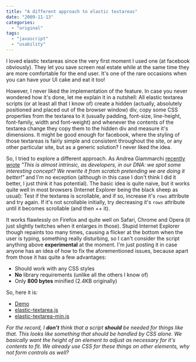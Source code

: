 ```yaml
---
title: "A different approach to elastic textareas"
date: "2009-11-13"
categories: 
  - "original"
tags: 
  - "javascript"
  - "usability"
---
```


I loved elastic textareas since the very first moment I used one (at facebook obviously). They let you save screen real estate while at the same time they are more comfortable for the end user. It's one of the rare occasions when you can have your UI cake and eat it too!

However, I never liked the implementation of the feature. In case you never wondered how it's done, let me explain it in a nutshell: All elastic textarea scripts (or at least all that I know of) create a hidden (actually, absolutely positioned and placed out of the browser window) div, copy some CSS properties from the textarea to it (usually padding, font-size, line-height, font-family, width and font-weight) and whenever the contents of the textarea change they copy them to the hidden div and measure it's dimensions. It might be good enough for facebook, where the styling of those textareas is fairly simple and consistent throughout the site, or any other particular site, but as a generic solution? I never liked the idea.

So, I tried to explore a different approach. As Andrea Giammarchi [recently wrote](http://webreflection.blogspot.com/2009/11/google-closure-im-not-impressed.html) _"This is almost intrinsic, as developers, in our DNA: we spot some interesting concept? We rewrite it from scratch pretending we are doing it better!"_ and I'm no exception (although in this case I don't think I did it better, I just think it has potential). The basic idea is quite naive, but it works quite well in most browsers (Internet Explorer being the black sheep as usual): Test if the textarea is scrollable, and if so, increase it's `rows` attribute and try again. If it's not scrollable initially, try decreasing it's `rows` attribute until it becomes scrollable (and then ++ it).

It works flawlessly on Firefox and quite well on Safari, Chrome and Opera (it just slightly twitches when it enlarges in those). Stupid Internet Explorer though repaints too many times, causing a flicker at the bottom when the user is typing, something really disturbing, so I can't consider the script anything above **experimental** at the moment. I'm just posting it in case anyone has an idea of how to fix the aforementioned issues, because apart from those it has quite a few advantages:

- Should work with any CSS styles
- **No** library requirements (unlike all the others I know of)
- Only **800 bytes** minified (2.4KB originally)

So, here it is:

- [Demo](http://lea.verou.me/scripts/elastic-textarea/)
- [elastic-textarea.js](http://lea.verou.me/scripts/elastic-textarea/elastic-textarea.js)
- [elastic-textarea-min.js](http://lea.verou.me/scripts/elastic-textarea/elastic-textarea-min.js)

_For the record, I **don't** think that a script **should** be needed for things like that. This looks like something that should be handled by CSS alone. We basically want the height of an element to adjust as necessary for it's contents to fit. We already use CSS for these things on other elements, why not form controls as well?_
